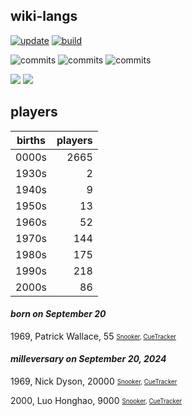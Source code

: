 ## wiki-langs
[![update](https://github.com/dreamerminsk/wiki-langs/actions/workflows/update-tables.yml/badge.svg)](https://github.com/dreamerminsk/wiki-langs/actions/workflows/update-tables.yml)
[![build](https://github.com/dreamerminsk/wiki-langs/actions/workflows/build.yml/badge.svg)](https://github.com/dreamerminsk/wiki-langs/actions/workflows/build.yml)

![commits](https://img.shields.io/github/commit-activity/y/dreamerminsk/wiki-langs)
![commits](https://img.shields.io/github/commit-activity/m/dreamerminsk/wiki-langs)
![commits](https://img.shields.io/github/commit-activity/w/dreamerminsk/wiki-langs)

![](https://img.shields.io/github/languages/code-size/dreamerminsk/wiki-langs)
![](https://img.shields.io/github/repo-size/dreamerminsk/wiki-langs)

## players
| births | players |
| :----: | ------: |
| 0000s | 2665 |
| 1930s | 2 |
| 1940s | 9 |
| 1950s | 13 |
| 1960s | 52 |
| 1970s | 144 |
| 1980s | 175 |
| 1990s | 218 |
| 2000s | 86 |

#### ***born on September 20***
1969, Patrick Wallace, 55 <sub><sup>[Snooker](http://www.snooker.org/res/index.asp?player=56), [CueTracker](http://cuetracker.net/Players/patrick-wallace/)</sup></sub>


#### ***milleversary on September 20, 2024***
1969, Nick Dyson, 20000 <sub><sup>[Snooker](http://www.snooker.org/res/index.asp?player=922), [CueTracker](http://cuetracker.net/Players/nick-dyson/)</sup></sub>

2000, Luo Honghao, 9000 <sub><sup>[Snooker](http://www.snooker.org/res/index.asp?player=1237), [CueTracker](http://cuetracker.net/Players/luo-honghao/)</sup></sub>



